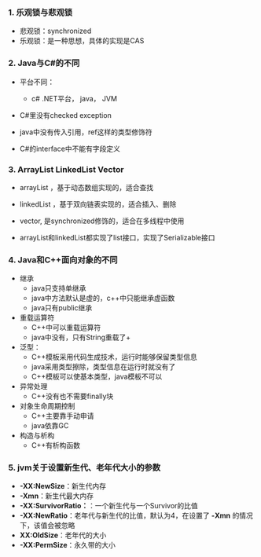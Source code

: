 ### 1. 乐观锁与悲观锁

- 悲观锁：synchronized
- 乐观锁：是一种思想，具体的实现是CAS

### 2. Java与C#的不同

- 平台不同：
  - c#  .NET平台， java，  JVM

- C#里没有checked exception

- java中没有传入引用，ref这样的类型修饰符

- C#的interface中不能有字段定义

### 3. ArrayList LinkedList Vector

- arrayList ，基于动态数组实现的，适合查找

- linkedList ，基于双向链表实现的，适合插入、删除

- vector, 是synchronized修饰的，适合在多线程中使用

- arrayList和linkedList都实现了list接口，实现了Serializable接口

### 4. Java和C++面向对象的不同

- 继承
  - java只支持单继承
  - java中方法默认是虚的，c++中只能继承虚函数
  - java只有public继承
- 重载运算符
  - C++中可以重载运算符
  - java中没有，只有String重载了+
- 泛型：
  - C++模板采用代码生成技术，运行时能够保留类型信息
  - java采用类型擦除，类型信息在运行时就没有了
  - C++模板可以使基本类型，java模板不可以
- 异常处理
  - C++没有也不需要finally块
- 对象生命周期控制
  - C++主要靠手动申请
  - java依靠GC
- 构造与析构
  - C++有析构函数

### 5. jvm关于设置新生代、老年代大小的参数

- **-XX:NewSize**：新生代内存
- **-Xmn**：新生代最大内存
- **-XX:SurvivorRatio：**：一个新生代与一个Survivor的比值
- **-XX:NewRatio**：老年代与新生代的比值，默认为4，在设置了 **-Xmn** 的情况下，该值会被忽略
- **XX:OldSize**：老年代的大小
- **-XX:PermSize**：永久带的大小


